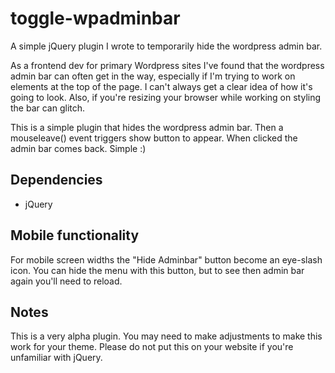 # toggle-wpadminbar
A simple jQuery plugin I wrote to temporarily hide the wordpress admin bar. 

As a frontend dev for primary Wordpress sites I've found that the wordpress admin bar can often get in the way, especially if I'm trying to work on elements at the top of the page. I can't always get a clear idea of how it's going to look. Also, if you're resizing your browser while working on styling the bar can glitch. 

This is a simple plugin that hides the wordpress admin bar. Then a mouseleave() event triggers show button to appear. When clicked the admin bar comes back. Simple :)

## Dependencies
- jQuery

## Mobile functionality
For mobile screen widths the "Hide Adminbar" button become an eye-slash icon. You can hide the menu with this button, but to see then admin bar again you'll need to reload.

## Notes
This is a very alpha plugin. You may need to make adjustments to make this work for your theme. Please do not put this on your website if you're unfamiliar with jQuery.
